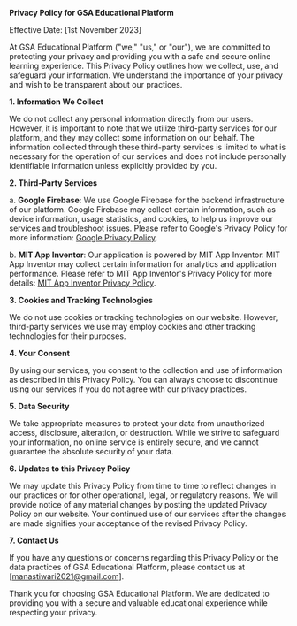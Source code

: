**Privacy Policy for GSA Educational Platform**

Effective Date: [1st November 2023]

At GSA Educational Platform ("we," "us," or "our"), we are committed to protecting your privacy and providing you with a safe and secure online learning experience. This Privacy Policy outlines how we collect, use, and safeguard your information. We understand the importance of your privacy and wish to be transparent about our practices.

**1. Information We Collect**

We do not collect any personal information directly from our users. However, it is important to note that we utilize third-party services for our platform, and they may collect some information on our behalf. The information collected through these third-party services is limited to what is necessary for the operation of our services and does not include personally identifiable information unless explicitly provided by you.

**2. Third-Party Services**

a. **Google Firebase**: We use Google Firebase for the backend infrastructure of our platform. Google Firebase may collect certain information, such as device information, usage statistics, and cookies, to help us improve our services and troubleshoot issues. Please refer to Google's Privacy Policy for more information: [Google Privacy Policy](https://policies.google.com/privacy).

b. **MIT App Inventor**: Our application is powered by MIT App Inventor. MIT App Inventor may collect certain information for analytics and application performance. Please refer to MIT App Inventor's Privacy Policy for more details: [MIT App Inventor Privacy Policy](https://appinventor.mit.edu/about/privacy.html).

**3. Cookies and Tracking Technologies**

We do not use cookies or tracking technologies on our website. However, third-party services we use may employ cookies and other tracking technologies for their purposes.

**4. Your Consent**

By using our services, you consent to the collection and use of information as described in this Privacy Policy. You can always choose to discontinue using our services if you do not agree with our privacy practices.

**5. Data Security**

We take appropriate measures to protect your data from unauthorized access, disclosure, alteration, or destruction. While we strive to safeguard your information, no online service is entirely secure, and we cannot guarantee the absolute security of your data.

**6. Updates to this Privacy Policy**

We may update this Privacy Policy from time to time to reflect changes in our practices or for other operational, legal, or regulatory reasons. We will provide notice of any material changes by posting the updated Privacy Policy on our website. Your continued use of our services after the changes are made signifies your acceptance of the revised Privacy Policy.

**7. Contact Us**

If you have any questions or concerns regarding this Privacy Policy or the data practices of GSA Educational Platform, please contact us at [manastiwari2021@gmail.com].

Thank you for choosing GSA Educational Platform. We are dedicated to providing you with a secure and valuable educational experience while respecting your privacy.
